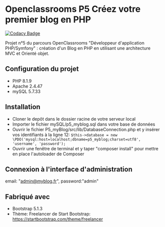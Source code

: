 # Openclassrooms P5 Créez votre premier blog en PHP

[![Codacy Badge](https://app.codacy.com/project/badge/Grade/f45354dac9734da290d39756d0296b0a)](https://www.codacy.com/gh/Phil4525/P5_myBlog/dashboard?utm_source=github.com&amp;utm_medium=referral&amp;utm_content=Phil4525/P5_myBlog&amp;utm_campaign=Badge_Grade)

Projet n°5 du parcours OpenClassrooms "Développeur d'application PHP/Symfony" : création d'un Blog en PHP en utilisant une architecture MVC et Orienté objet.

## Configuration du projet

- PHP 8.1.9
- Apache 2.4.47
- mySQL 5.7.33

## Installation

- Cloner le depôt dans le dossier racine de votre serveur local
- Importer le fichier mySQL/p5_myblog.sql dans votre base de données
- Ouvrir le fichier P5_myBlog/src/lib/DatabaseConnection.php et y insérer vos identifiants à la ligne 12:
    `$this->database = new \PDO('mysql:host=localhost;dbname=p5_myblog;charset=utf8', 'username', 'password');`
- Ouvrir une fenêtre de terminal et y taper "composer install" pour mettre en place l'autoloader de Composer

## Connexion à l'interface d'administration

email: "admin@myblog.fr", password:"admin"

## Fabriqué avec

- Bootstrap 5.1.3
- Thème: Freelancer de Start Bootstrap: https://startbootstrap.com/theme/freelancer 

